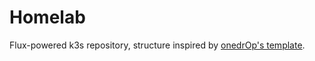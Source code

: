# Homelab

Flux-powered k3s repository, structure inspired by [onedrOp's template](https://github.com/onedr0p/cluster-template).


